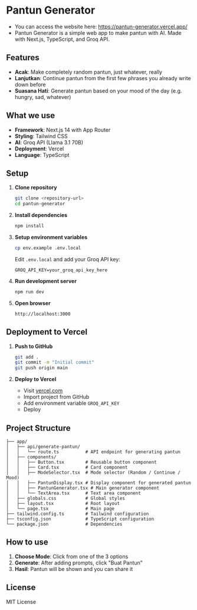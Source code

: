 # Pantun Generator
- You can access the website here: https://pantun-generator.vercel.app/
- Pantun Generator is a simple web app to make pantun with AI. Made with Next.js, TypeScript, and Groq API.

## Features
- **Acak**: Make completely random pantun, just whatever, really
- **Lanjutkan**: Continue pantun from the first few phrases you already write down before
- **Suasana Hati**: Generate pantun based on your mood of the day (e.g. hungry, sad, whatever)

## What we use
- **Framework**: Next.js 14 with App Router
- **Styling**: Tailwind CSS
- **AI**: Groq API (Llama 3.1 70B)
- **Deployment**: Vercel
- **Language**: TypeScript

## Setup

1. **Clone repository**
   ```bash
   git clone <repository-url>
   cd pantun-generator
   ```

2. **Install dependencies**
   ```bash
   npm install
   ```

3. **Setup environment variables**
   ```bash
   cp env.example .env.local
   ```
   
   Edit `.env.local` and add your Groq API key:
   ```
   GROQ_API_KEY=your_groq_api_key_here
   ```

4. **Run development server**
   ```bash
   npm run dev
   ```

5. **Open browser**
   ```
   http://localhost:3000
   ```

## Deployment to Vercel

1. **Push to GitHub**
   ```bash
   git add .
   git commit -m "Initial commit"
   git push origin main
   ```

2. **Deploy to Vercel**
   - Visit [vercel.com](https://vercel.com)
   - Import project from GitHub
   - Add environment variable `GROQ_API_KEY`
   - Deploy

## Project Structure

```
├── app/
│   ├── api/generate-pantun/
│   │   └── route.ts          # API endpoint for generating pantun
│   ├── components/
│   │   ├── Button.tsx        # Reusable button component
│   │   ├── Card.tsx          # Card component
│   │   ├── ModeSelector.tsx  # Mode selector (Random / Continue / Mood)
│   │   ├── PantunDisplay.tsx # Display component for generated pantun
│   │   ├── PantunGenerator.tsx # Main generator component
│   │   └── TextArea.tsx      # Text area component
│   ├── globals.css           # Global styles
│   ├── layout.tsx            # Root layout
│   └── page.tsx              # Main page
├── tailwind.config.ts        # Tailwind configuration
├── tsconfig.json             # TypeScript configuration
└── package.json              # Dependencies
```

## How to use
1. **Choose Mode**: Click from one of the 3 options
2. **Generate**: After adding prompts, click "Buat Pantun"
4. **Hasil**: Pantun will be shown and you can share it

## License
MIT License

